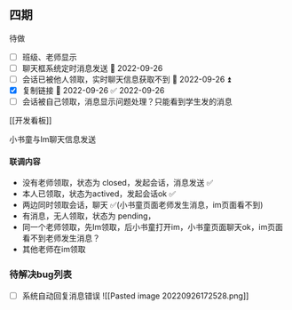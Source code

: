## 四期

待做
- [ ] 班级、老师显示
- [ ] 聊天框系统定时消息发送 📅 2022-09-26 
- [ ] 会话已被他人领取，实时聊天信息获取不到 📅 2022-09-26 ⏫ 
- [x] 复制链接 📅 2022-09-26 ✅ 2022-09-26
- [ ] 会话被自己领取，消息显示问题处理？只能看到学生发的消息

[[开发看板]]


小书童与Im聊天信息发送

#### 联调内容
- 没有老师领取，状态为 closed，发起会话，消息发送   ✅ 
- 本人已领取，状态为actived，发起会话ok ✅
- 两边同时领取会话，聊天 ✅(小书童页面老师发生消息，im页面看不到)
- 有消息，无人领取，状态为 pending，
- 同一个老师领取，先Im领取，后小书童打开im，小书童页面聊天ok，im页面看不到老师发生消息？
- 其他老师在im领取


### 待解决bug列表

- [ ] 系统自动回复消息错误
![[Pasted image 20220926172528.png]]
